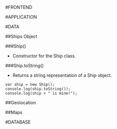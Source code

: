 #FRONTEND

#APPLICATION

#DATA

##Ships Object

###Ship()
* Constructor for the Ship class.

###Ship.toString()
* Returns a string representation of a Ship object.
```
var ship = new Ship();
console.log(ship.toString());
console.log(ship + " is mine!");
```

##Geolocation

##Maps

#DATABASE